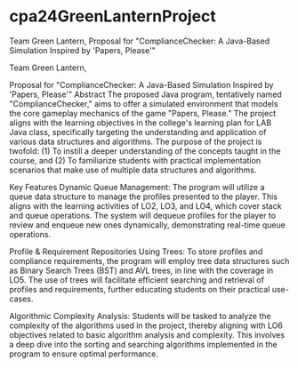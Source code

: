 # cpa24GreenLanternProject
Team Green Lantern,  Proposal for "ComplianceChecker: A Java-Based Simulation Inspired by 'Papers, Please'"



Team Green Lantern,

Proposal for "ComplianceChecker: A Java-Based Simulation Inspired by 'Papers, Please'"
Abstract
The proposed Java program, tentatively named "ComplianceChecker," aims to offer a simulated environment that models the core gameplay mechanics of the game "Papers, Please." The project aligns with the learning objectives in the college's learning plan for LAB Java class, specifically targeting the understanding and application of various data structures and algorithms. The purpose of the project is twofold: (1) To instill a deeper understanding of the concepts taught in the course, and (2) To familiarize students with practical implementation scenarios that make use of multiple data structures and algorithms.

Key Features
Dynamic Queue Management:
The program will utilize a queue data structure to manage the profiles presented to the player. This aligns with the learning activities of LO2, LO3, and LO4, which cover stack and queue operations. The system will dequeue profiles for the player to review and enqueue new ones dynamically, demonstrating real-time queue operations.

Profile & Requirement Repositories Using Trees:
To store profiles and compliance requirements, the program will employ tree data structures such as Binary Search Trees (BST) and AVL trees, in line with the coverage in LO5. The use of trees will facilitate efficient searching and retrieval of profiles and requirements, further educating students on their practical use-cases.

Algorithmic Complexity Analysis:
Students will be tasked to analyze the complexity of the algorithms used in the project, thereby aligning with LO6 objectives related to basic algorithm analysis and complexity. This involves a deep dive into the sorting and searching algorithms implemented in the program to ensure optimal performance.

